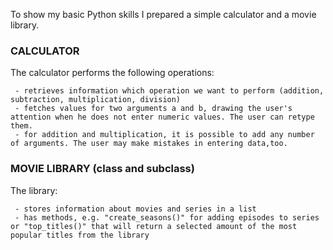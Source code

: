 To show my basic Python skills I prepared a simple calculator and a movie library.

### CALCULATOR

The calculator performs the following operations:

     - retrieves information which operation we want to perform (addition, subtraction, multiplication, division)
     - fetches values for two arguments a and b, drawing the user's attention when he does not enter numeric values. The user can retype them.
     - for addition and multiplication, it is possible to add any number of arguments. The user may make mistakes in entering data,too.

### MOVIE LIBRARY (class and subclass)

The library:

     - stores information about movies and series in a list
     - has methods, e.g. "create_seasons()" for adding episodes to series or "top_titles()" that will return a selected amount of the most popular titles from the library
